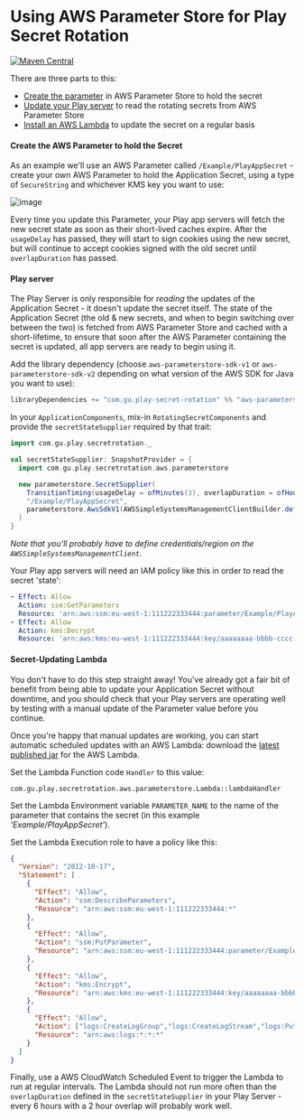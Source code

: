 Using AWS Parameter Store for Play Secret Rotation
=======

[![Maven Central](https://maven-badges.herokuapp.com/maven-central/com.gu.play-secret-rotation/aws-parameterstore-sdk-v2_2.12/badge.svg)](https://maven-badges.herokuapp.com/maven-central/com.gu.play-secret-rotation/aws-parameterstore-sdk-v2_2.12)

There are three parts to this:

* [Create the parameter](#create-the-aws-parameter-to-hold-the-secret) in AWS Parameter Store to hold the secret
* [Update your Play server](#play-server) to read the rotating secrets from AWS Parameter Store
* [Install an AWS Lambda](#secret-updating-lambda) to update the secret on a regular basis

#### Create the AWS Parameter to hold the Secret

As an example we'll use an AWS Parameter called `/Example/PlayAppSecret` - create your own
AWS Parameter to hold the Application Secret, using a type of `SecureString` and whichever
KMS key you want to use:

![image](https://user-images.githubusercontent.com/52038/39054128-b6dd60b6-44a8-11e8-9cf2-2137bc3a3361.png)

Every time you update this Parameter, your Play app servers will fetch the new secret state
as soon as their short-lived caches expire. After the `usageDelay` has passed, they will
start to sign cookies using the new secret, but will continue to accept cookies signed
with the old secret until `overlapDuration` has passed.

#### Play server

The Play Server is only responsible for _reading_ the updates of the Application Secret - it
doesn't update the secret itself. The state of the Application Secret (the old & new secrets,
and when to begin switching over between the two) is fetched from AWS Parameter Store and cached
with a short-lifetime, to ensure that soon after the AWS Parameter containing the secret is updated,
all app servers are ready to begin using it.

Add the library dependency (choose `aws-parameterstore-sdk-v1` or `aws-parameterstore-sdk-v2`
depending on what version of the AWS SDK for Java you want to use):

```scala
libraryDependencies += "com.gu.play-secret-rotation" %% "aws-parameterstore-sdk-v1" % "0.14"
```

In your `ApplicationComponents`, mix-in `RotatingSecretComponents` and provide the `secretStateSupplier`
required by that trait:

```scala
import com.gu.play.secretrotation._

val secretStateSupplier: SnapshotProvider = {
  import com.gu.play.secretrotation.aws.parameterstore

  new parameterstore.SecretSupplier(
    TransitionTiming(usageDelay = ofMinutes(3), overlapDuration = ofHours(2)),
    "/Example/PlayAppSecret",
    parameterstore.AwsSdkV1(AWSSimpleSystemsManagementClientBuilder.defaultClient())
  )
}
```

_Note that you'll probably have to define credentials/region on the `AWSSimpleSystemsManagementClient`_.

Your Play app servers will need an IAM policy like this in order
to read the secret 'state':

```yaml
- Effect: Allow
  Action: ssm:GetParameters
  Resource: 'arn:aws:ssm:eu-west-1:111222333444:parameter/Example/PlayAppSecret'
- Effect: Allow
  Action: kms:Decrypt
  Resource: 'arn:aws:kms:eu-west-1:111222333444:key/aaaaaaaa-bbbb-cccc-dddd-eeeeeeeeeeee'
```

#### Secret-Updating Lambda

You don't have to do this step straight away! You've already got a
fair bit of benefit from being able to update your Application Secret
without downtime, and you should check that your Play servers are
operating well by testing with a manual update of the Parameter
value before you continue.

Once you're happy that manual updates are working, you can start
automatic scheduled updates with an AWS Lambda: download the [latest published jar](https://search.maven.org/remote_content?g=com.gu.play-secret-rotation&a=aws-parameterstore-lambda_2.12&v=LATEST)
for the AWS Lambda.

Set the Lambda Function code `Handler` to this value:

```
com.gu.play.secretrotation.aws.parameterstore.Lambda::lambdaHandler
```

Set the Lambda Environment variable `PARAMETER_NAME` to the name of the
parameter that contains the secret (in this example _'Example/PlayAppSecret'_).

Set the Lambda Execution role to have a policy like this:

```json
{
  "Version": "2012-10-17",
  "Statement": [
    {
      "Effect": "Allow",
      "Action": "ssm:DescribeParameters",
      "Resource": "arn:aws:ssm:eu-west-1:111222333444:*"
    },
    {
      "Effect": "Allow",
      "Action": "ssm:PutParameter",
      "Resource": "arn:aws:ssm:eu-west-1:111222333444:parameter/Example/PlayAppSecret"
    },
    {
      "Effect": "Allow",
      "Action": "kms:Encrypt",
      "Resource": "arn:aws:kms:eu-west-1:111222333444:key/aaaaaaaa-bbbb-cccc-dddd-eeeeeeeeeeee"
    },
    {
      "Effect": "Allow",
      "Action": ["logs:CreateLogGroup","logs:CreateLogStream","logs:PutLogEvents"],
      "Resource": "arn:aws:logs:*:*:*"
    }
  ]
}
```

Finally, use a AWS CloudWatch Scheduled Event to trigger the Lambda to run at regular intervals.
The Lambda should not run more often than the `overlapDuration` defined in the `secretStateSupplier`
in your Play Server - every 6 hours with a 2 hour overlap will probably work well.
